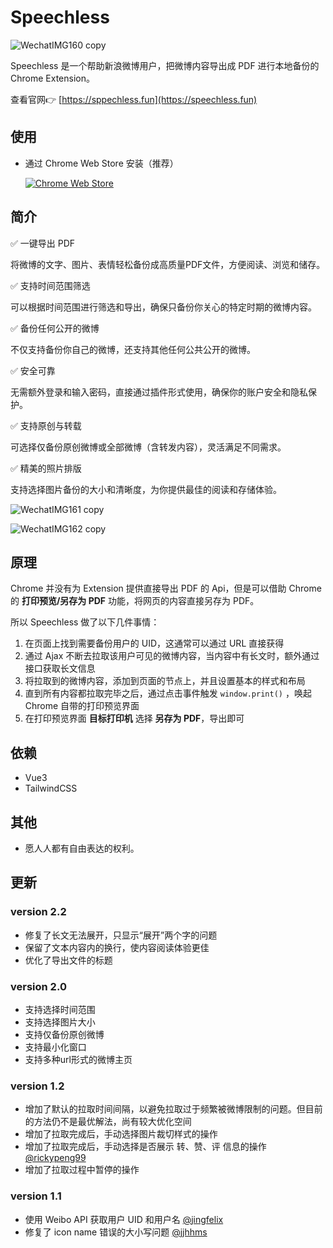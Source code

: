# Speechless

![WechatIMG160 copy](https://user-images.githubusercontent.com/1685497/234859432-04ab3f05-82ae-4a2f-9b51-265c4998b38d.jpg)

Speechless 是一个帮助新浪微博用户，把微博内容导出成 PDF 进行本地备份的 Chrome Extension。

查看官网👉 [https://sppechless.fun](https://speechless.fun)

## 使用

- 通过 Chrome Web Store 安装（推荐）

  [![Chrome Web Store](https://img.shields.io/chrome-web-store/v/igilfpckopigflpafgoajlljpdhmoall?color=green&label=Chrome%20Web%20Store&logo=google%20chrome&logoColor=white)](https://chrome.google.com/webstore/detail/speechless-%E5%BE%AE%E5%8D%9A%E5%A4%87%E4%BB%BD/igilfpckopigflpafgoajlljpdhmoall)


## 简介

✅ 一键导出 PDF

将微博的文字、图片、表情轻松备份成高质量PDF文件，方便阅读、浏览和储存。

✅ 支持时间范围筛选

可以根据时间范围进行筛选和导出，确保只备份你关心的特定时期的微博内容。

✅ 备份任何公开的微博

不仅支持备份你自己的微博，还支持其他任何公共公开的微博。

✅ 安全可靠

无需额外登录和输入密码，直接通过插件形式使用，确保你的账户安全和隐私保护。

✅ 支持原创与转载

可选择仅备份原创微博或全部微博（含转发内容），灵活满足不同需求。

✅ 精美的照片排版

支持选择图片备份的大小和清晰度，为你提供最佳的阅读和存储体验。

![WechatIMG161 copy](https://user-images.githubusercontent.com/1685497/234859469-62b64b5a-728d-48e2-ac24-45d68266f751.jpg)

![WechatIMG162 copy](https://user-images.githubusercontent.com/1685497/234859495-970397e5-1cbd-4272-868d-74ab1a6dac20.jpg)

## 原理

Chrome 并没有为 Extension 提供直接导出 PDF 的 Api，但是可以借助 Chrome 的 **打印预览/另存为 PDF** 功能，将网页的内容直接另存为 PDF。

所以 Speechless 做了以下几件事情：

1. 在页面上找到需要备份用户的 UID，这通常可以通过 URL 直接获得
2. 通过 Ajax 不断去拉取该用户可见的微博内容，当内容中有长文时，额外通过接口获取长文信息
3. 将拉取到的微博内容，添加到页面的节点上，并且设置基本的样式和布局
4. 直到所有内容都拉取完毕之后，通过点击事件触发 `window.print()` ，唤起 Chrome 自带的打印预览界面
5. 在打印预览界面 **目标打印机** 选择 **另存为 PDF**，导出即可

## 依赖

- Vue3
- TailwindCSS

## 其他

- 愿人人都有自由表达的权利。

## 更新

### version 2.2
- 修复了长文无法展开，只显示“展开”两个字的问题
- 保留了文本内容内的换行，使内容阅读体验更佳
- 优化了导出文件的标题
 
### version 2.0
- 支持选择时间范围
- 支持选择图片大小
- 支持仅备份原创微博
- 支持最小化窗口
- 支持多种url形式的微博主页

### version 1.2 
- 增加了默认的拉取时间间隔，以避免拉取过于频繁被微博限制的问题。但目前的方法仍不是最优解法，尚有较大优化空间
- 增加了拉取完成后，手动选择图片裁切样式的操作
- 增加了拉取完成后，手动选择是否展示 转、赞、评 信息的操作 [@rickypeng99](https://github.com/rickypeng99)
- 增加了拉取过程中暂停的操作
### version 1.1 
- 使用 Weibo API 获取用户 UID 和用户名 [@jingfelix](https://github.com/jingfelix)
- 修复了 icon name 错误的大小写问题  [@jjhhms](https://github.com/jjhhms)


